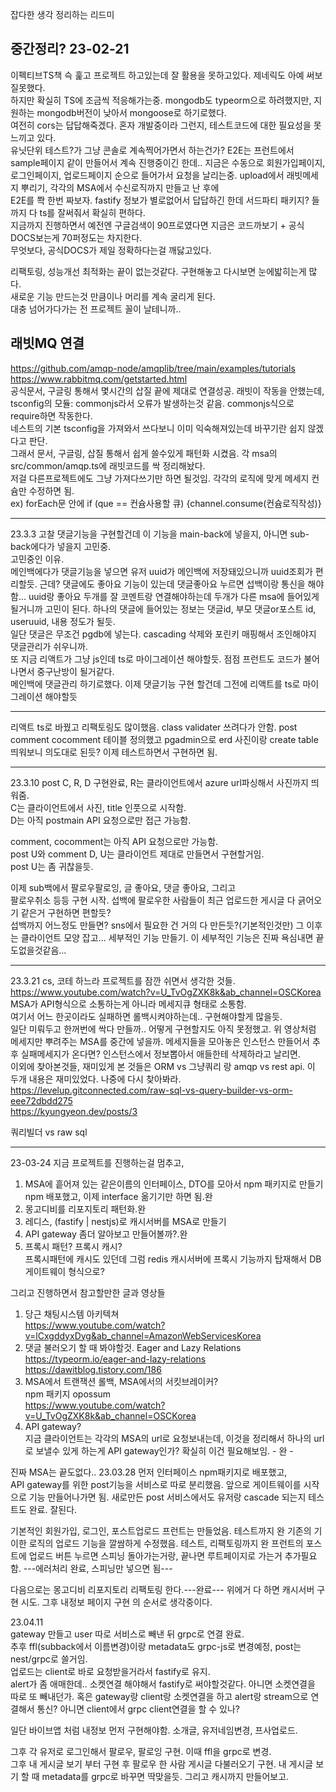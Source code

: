 잡다한 생각 정리하는 리드미

## 중간정리? 23-02-21

이펙티브TS책 슥 훑고 프로젝트 하고있는데 잘 활용을 못하고있다. 제네릭도 아예 써보질못했다.  
하지만 확실히 TS에 조금씩 적응해가는중.
mongodb도 typeorm으로 하려했지만, 지원하는 mongodb버전이 낮아서 mongoose로 하기로했다.  
여전히 cors는 답답해죽겠다.
혼자 개발중이라 그런지, 테스트코드에 대한 필요성을 못느끼고 있다.  
유닛단위 테스트?가 그냥 콘솔로 계속찍어가면서 하는건가?
E2E는 프런트에서 sample페이지 같이 만들어서 계속 진행중이긴 한데..
지금은 수동으로 회원가입페이지, 로그인페이지, 업로드페이지 순으로 들어가서 요청을 날리는중.
upload에서 래빗메세지 뿌리기, 각각의 MSA에서 수신로직까지 만들고 난 후에  
E2E를 쫙 한번 짜보자.
fastify 정보가 별로없어서 답답하긴 한데 서드파티 패키지? 들까지 다 ts를 잘써줘서 확실히 편하다.  
지금까지 진행하면서 예전엔 구글검색이 90프로였다면 지금은 코드까보기 + 공식DOCS보는게 70퍼정도는 차지한다.  
무엇보다, 공식DOCS가 제일 정확하다는걸 깨닳고있다.

리팩토링, 성능개선 최적화는 끝이 없는것같다. 구현해놓고 다시보면 눈에밟히는게 많다.  
새로운 기능 만드는것 만큼이나 머리를 계속 굴리게 된다.  
대충 넘어가다가는 전 프로젝트 꼴이 날테니까..

## 래빗MQ 연결

https://github.com/amqp-node/amqplib/tree/main/examples/tutorials  
https://www.rabbitmq.com/getstarted.html  
공식문서, 구글링 통해서 몇시간의 삽질 끝에 제대로 연결성공. 래빗이 작동을 안했는데,  
tsconfig의 모듈: commonjs라서 오류가 발생하는것 같음. commonjs식으로 require하면 작동한다.  
네스트의 기본 tsconfig을 가져와서 쓰다보니 이미 익숙해져있는데 바꾸기란 쉽지 않겠다고 판단.  
그래서 문서, 구글링, 삽질 통해서 쉽게 쓸수있게 패턴화 시켰음.
각 msa의 src/common/amqp.ts에 래빗코드를 싹 정리해놨다.  
저걸 다른프로젝트에도 그냥 가져다쓰기만 하면 될것임.
각각의 로직에 맞게 메세지 컨슘만 수정하면 됨.  
ex) forEach문 안에 if (que == 컨슘사용할 큐) {channel.consume(컨슘로직작성)}

---

23.3.3 고찰
댓글기능을 구현할건데 이 기능을 main-back에 넣을지, 아니면 sub-back에다가 넣을지 고민중.  
고민중인 이유.  
메인백에다가 댓글기능을 넣으면 유저 uuid가 메인백에 저장돼있으니까 uuid조회가 편리할듯.
근데? 댓글에도 좋아요 기능이 있는데 댓글좋아요 누르면 섭백이랑 통신을 해야함... uuid랑 좋아요 두개를 잘 코멘트랑 연결해야하는데 두개가 다른 msa에 들어있게 될거니까 고민이 된다.
하나의 댓글에 들어있는 정보는 댓글id, 부모 댓글or포스트 id, useruuid, 내용 정도가 될듯.  
일단 댓글은 무조건 pgdb에 넣는다. cascading 삭제와 포린키 매핑해서 조인해야지 댓글관리가 쉬우니까.  
또 지금 리액트가 그냥 js인데 ts로 마이그레이션 해야할듯. 점점 프런트도 코드가 불어나면서 중구난방이 될거같다.  
메인백에 댓글관리 하기로했다. 이제 댓글기능 구현 할건데 그전에 리액트를 ts로 마이그레이션 해야할듯

---

리액트 ts로 바꿨고 리팩토링도 많이했음.
class validater 쓰려다가 안함.
post comment cocomment 테이블 정의했고 pgadmin으로 erd 사진이랑 create table 띄워보니 의도대로 된듯?
이제 테스트하면서 구현하면 됨.

---

23.3.10
post C, R, D 구현완료, R는 클라이언트에서 azure url파싱해서 사진까지 띄워줌.  
C는 클라이언트에서 사진, title 인풋으로 시작함.  
D는 아직 postmain API 요청으로만 접근 가능함.

comment, cocomment는 아직 API 요청으로만 가능함.  
post U와 comment D, U는 클라이언트 제대로 만들면서 구현할거임.  
post U는 좀 귀찮을듯.

이제 sub백에서 팔로우팔로잉, 글 좋아요, 댓글 좋아요, 그리고  
팔로우취소 등등 구현 시작.
섭백에 팔로우한 사람들이 최근 업로드한 게시글 다 긁어오기 같은거 구현하면 편할듯?  
섭백까지 어느정도 만들면? sns에서 필요한 건 거의 다 만든듯?(기본적인것만)
그 이후는 클라이언트 모양 잡고... 세부적인 기능 만들기.
이 세부적인 기능은 진짜 욕심내면 끝도없을것같음...

---

23.3.21
cs, 코테 하느라 프로젝트를 잠깐 쉬면서 생각한 것들.  
https://www.youtube.com/watch?v=U_TvOgZXK8k&ab_channel=OSCKorea  
MSA가 API형식으로 소통하는게 아니라 메세지큐 형태로 소통함.  
여기서 어느 한곳이라도 실패하면 롤백시켜야하는데.. 구현해야할게 많을듯.  
일단 미뤄두고 한꺼번에 싹다 만들까.. 어떻게 구현할지도 아직 못정했고.
위 영상처럼 메세지만 뿌려주는 MSA를 중간에 넣을까.
메세지들을 모아놓은 인스턴스 만들어서 추후 실패메세지가 온다면?
인스턴스에서 정보뽑아서 애들한테 삭제하라고 날리면.  
이외에 찾아본것들, 재미있게 본 것들은
ORM vs 그냥쿼리 랑 amqp vs rest api. 이 두개 내용은 재미있었다.
나중에 다시 찾아봐라.
https://levelup.gitconnected.com/raw-sql-vs-query-builder-vs-orm-eee72dbdd275  
https://kyungyeon.dev/posts/3

쿼리빌더 vs raw sql

---

23-03-24
지금 프로젝트를 진행하는걸 멈추고,

1. MSA에 흩어져 있는 같은이름의 인터페이스, DTO를 모아서 npm 패키지로 만들기  
   npm 배포했고, 이제 interface 옮기기만 하면 됨.완
2. 몽고디비를 리포지토리 패턴화.완
3. 레디스, (fastify | nestjs)로 캐시서버를 MSA로 만들기
4. API gateway 좀더 알아보고 만들어볼까?.완
5. 프록시 패턴? 프록시 캐시?  
   프록시패턴에 캐시도 있던데 그럼 redis 캐시서버에 프록시 기능까지 탑재해서 DB 게이트웨이 형식으로?

그리고 진행하면서 참고할만한 글과 영상들

1. 당근 채팅시스템 아키텍쳐  
   https://www.youtube.com/watch?v=lCxgddyxDyg&ab_channel=AmazonWebServicesKorea
2. 댓글 불러오기 할 때 봐야할것. Eager and Lazy Relations  
   https://typeorm.io/eager-and-lazy-relations  
   https://dawitblog.tistory.com/186
3. MSA에서 트랜잭션 롤백, MSA에서의 서킷브레이커?  
   npm 패키지 opossum  
   https://www.youtube.com/watch?v=U_TvOgZXK8k&ab_channel=OSCKorea
4. API gateway?  
   지금 클라이언트는 각각의 MSA의 url로 요청보내는데,
   이것을 정리해서 하나의 url로 보낼수 있게 하는게 API gateway인가?
   확실히 이건 필요해보임. - 완 -

진짜 MSA는 끝도없다..
23.03.28
먼저 인터페이스 npm패키지로 배포했고,  
API gateway를 위한 post기능을 서비스로 따로 분리했음. 앞으로 게이트웨이를 시작으로 기능 만들어나가면 됨.
새로만든 post 서비스에서도 유저랑 cascade 되는지 테스트도 완료. 잘된다.

기본적인 회원가입, 로그인, 포스트업로드 프런트는 만들었음. 테스트까지 완
기존의 기이한 로직의 업로드 기능을 깔쌈하게 수정했음. 테스트, 리팩토링까지 완
프런트의 포스트에 업로드 버튼 누르면 스피닝 돌아가는거랑, 끝나면 루트페이지로 가는거 추가필요함. ---에러처리 완료, 스피닝만 넣으면 됨---

다음으로는 몽고디비 리포지토리 리팩토링 한다.---완료---
위에거 다 하면 캐시서버 구현 시도. 그후 내정보 페이지 구현 의 순서로 생각중이다.

23.04.11  
gateway 만들고 user 따로 서비스로 빼낸 뒤 grpc로 연결 완료.  
추후 ffl(subback에서 이름변경)이랑 metadata도 grpc-js로 변경예정, post는 nest/grpc로 쓸거임.  
업로드는 client로 바로 요청받을거라서 fastify로 유지.  
alert가 좀 애매한데.. 소켓연결 해야해서 fastify로 써야할것같다. 아니면 소켓연결을 따로 또 빼내던가. 혹은 gateway랑 client랑 소켓연결을 하고 alert랑 stream으로 연결해서 통신? 아니면 client에서 grpc client연결을 할 수 있나?

일단 바이브앱 처럼 내정보 먼저 구현해야함. 소개글, 유저네임변경, 프사업로드.

그후 각 유저로 로그인해서 팔로우, 팔로잉 구현. 이때 ffl을 grpc로 변경.  
그후 내 게시글 보기 부터 구현 후 팔로우 한 사람 게시글 다불러오기 구현. 내 게시글 보기 할 때 metadata를 grpc로 바꾸면 딱맞을듯. 그리고 캐시까지 만들어보고.
